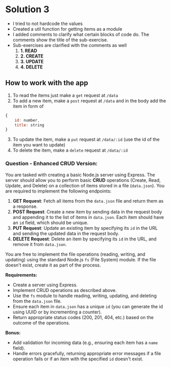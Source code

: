 # Solution 3

-   I tried to not hardcode the values
-   Created a util function for getting items as a module
-   I added comments to clarify what certain blocks of code do. The comments show the title of the sub-exercise.
-   Sub-exercises are clarified with the comments as well
    1. **1. READ**
    2. **2. CREATE**
    3. **3. UPDATE**
    4. **4. DELETE**

## How to work with the app

1. To read the items just make a `get` request at `/data`
2. To add a new item, make a `post` request at `/data` and in the body add the item in form of

```javascript
{
    id: number,
    title: string
}
```

3. To update the item, make a `put` request at `/data/:id` (use the id of the item you want to update)
4. To delete the item, make a `delete` request at `/data/:id`

### **Question - Enhanced CRUD Version:**

You are tasked with creating a basic Node.js server using Express. The server should allow you to perform basic **CRUD** operations (Create, Read, Update, and Delete) on a collection of items stored in a file (`data.json`). You are required to implement the following endpoints:

1. **GET Request**: Fetch all items from the `data.json` file and return them as a response.
2. **POST Request**: Create a new item by sending data in the request body and appending it to the list of items in `data.json`. Each item should have an `id` field, which should be unique.
3. **PUT Request**: Update an existing item by specifying its `id` in the URL and sending the updated data in the request body.
4. **DELETE Request**: Delete an item by specifying its `id` in the URL, and remove it from `data.json`.

You are free to implement the file operations (reading, writing, and updating) using the standard Node.js `fs` (File System) module. If the file doesn't exist, create it as part of the process.

**Requirements:**

-   Create a server using Express.
-   Implement CRUD operations as described above.
-   Use the `fs` module to handle reading, writing, updating, and deleting from the `data.json` file.
-   Ensure each item in `data.json` has a unique `id` (you can generate the id using UUID or by incrementing a counter).
-   Return appropriate status codes (200, 201, 404, etc.) based on the outcome of the operations.

**Bonus:**

-   Add validation for incoming data (e.g., ensuring each item has a `name` field).
-   Handle errors gracefully, returning appropriate error messages if a file operation fails or if an item with the specified `id` doesn't exist.
